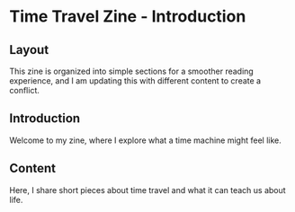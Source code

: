 # Time Travel Zine - Introduction

## Layout
This zine is organized into simple sections for a smoother reading experience, and I am updating this with different content to create
a conflict.

## Introduction
Welcome to my zine, where I explore what a time machine might feel like.

## Content
Here, I share short pieces about time travel and what it can teach us about life.
